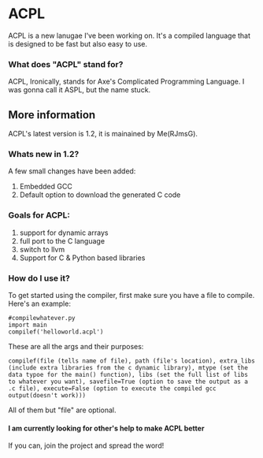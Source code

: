 # ACPL

ACPL is a new lanugae I've been working on.
It's a compiled language that is designed to be fast but also easy to use.

### What does "ACPL" stand for?
ACPL, Ironically, stands for Axe's Complicated Programming Language.
I was gonna call it ASPL, but the name stuck.

## More information
ACPL's latest version is 1.2, it is mainained by Me(RJmsG).

### Whats new in 1.2?
A few small changes have been added:

1) Embedded GCC
2) Default option to download the generated C code

### Goals for ACPL:

1) support for dynamic arrays
2) full port to the C language
3) switch to llvm
4) Support for C & Python based libraries

### How do I use it?

To get started using the compiler, first make sure you have a file to compile.
Here's an example:

```
#compilewhatever.py
import main
compilef('helloworld.acpl')
```
These are all the args and their purposes:

```
compilef(file (tells name of file), path (file's location), extra_libs (include extra libraries from the c dynamic library), mtype (set the data typoe for the main() function), libs (set the full list of libs to whatever you want), savefile=True (option to save the output as a .c file), execute=False (option to execute the compiled gcc output(doesn't work)))
```
All of them but "file" are optional.


#### I am currently looking for other's help to make ACPL better
If you can, join the project and spread the word!
